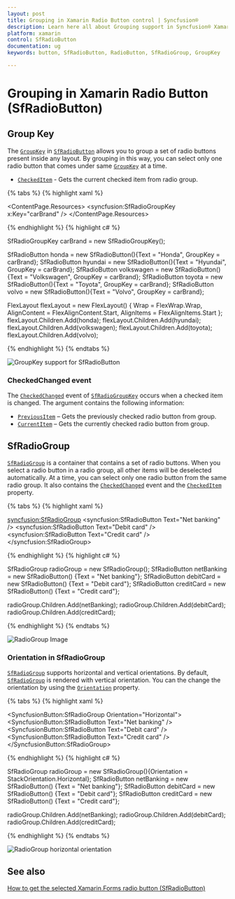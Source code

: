 ```yaml
---
layout: post
title: Grouping in Xamarin Radio Button control | Syncfusion®
description: Learn here all about Grouping support in Syncfusion® Xamarin Radio Button (SfRadioButton) control and more.
platform: xamarin
control: SfRadioButton
documentation: ug 
keywords: button, SfRadioButton, RadioButton, SfRadioGroup, GroupKey

---
```


# Grouping in Xamarin Radio Button (SfRadioButton)

## Group Key

The [`GroupKey`](https://help.syncfusion.com/cr/xamarin/Syncfusion.XForms.Buttons.SfRadioButton.html#Syncfusion_XForms_Buttons_SfRadioButton_GroupKey) in [`SfRadioButton`](https://help.syncfusion.com/cr/xamarin/Syncfusion.XForms.Buttons.SfRadioButton.html) allows you to group a set of radio buttons present inside any layout. By grouping in this way, you can select only one radio button that comes under same [`GroupKey`](https://help.syncfusion.com/cr/xamarin/Syncfusion.XForms.Buttons.SfRadioButton.html#Syncfusion_XForms_Buttons_SfRadioButton_GroupKey) at a time.

* [`CheckedItem`](https://help.syncfusion.com/cr/xamarin/Syncfusion.XForms.Buttons.SfRadioGroupKey.html#Syncfusion_XForms_Buttons_SfRadioGroupKey_CheckedItem) - Gets the current checked item from radio group.

{% tabs %}
{% highlight xaml %}

<ContentPage.Resources>
    <syncfusion:SfRadioGroupKey x:Key="carBrand" />
</ContentPage.Resources>

<FlexLayout Wrap="Wrap" AlignItems="Start" AlignContent="Start">
    <syncfusion:SfRadioButton Text="Honda" GroupKey="{StaticResource carBrand}"/>
    <syncfusion:SfRadioButton Text="Hyundai" GroupKey="{StaticResource carBrand}"/>
    <syncfusion:SfRadioButton Text="Volkswagen" GroupKey="{StaticResource carBrand}"/>
    <syncfusion:SfRadioButton Text="Toyota" GroupKey="{StaticResource carBrand}"/>
    <syncfusion:SfRadioButton Text="Volvo" GroupKey="{StaticResource carBrand}"/>
</FlexLayout>

{% endhighlight %}
{% highlight c# %}

SfRadioGroupKey carBrand = new SfRadioGroupKey();

SfRadioButton honda = new SfRadioButton(){Text = "Honda", GroupKey = carBrand};
SfRadioButton hyundai = new SfRadioButton(){Text = "Hyundai", GroupKey = carBrand};
SfRadioButton volkswagen = new SfRadioButton(){Text = "Volkswagen", GroupKey = carBrand};
SfRadioButton toyota = new SfRadioButton(){Text = "Toyota", GroupKey = carBrand};
SfRadioButton volvo = new SfRadioButton(){Text = "Volvo", GroupKey = carBrand};

FlexLayout flexLayout = new FlexLayout()
{
    Wrap = FlexWrap.Wrap,
    AlignContent = FlexAlignContent.Start,
    AlignItems = FlexAlignItems.Start
};
flexLayout.Children.Add(honda);
flexLayout.Children.Add(hyundai);
flexLayout.Children.Add(volkswagen);
flexLayout.Children.Add(toyota);
flexLayout.Children.Add(volvo);

{% endhighlight %}
{% endtabs %}

![GroupKey support for SfRadioButton](Images/GroupKey.png)

### CheckedChanged event

The [`CheckedChanged`](https://help.syncfusion.com/cr/xamarin/Syncfusion.XForms.Buttons.SfRadioGroupKey.html#Syncfusion_XForms_Buttons_SfRadioGroupKey_CheckedChanged) event of [`SfRadioGroupKey`](https://help.syncfusion.com/cr/xamarin/Syncfusion.XForms.Buttons.SfRadioGroupKey.html) occurs when a checked item is changed. The argument contains the following information:

* [`PreviousItem`](https://help.syncfusion.com/cr/xamarin/Syncfusion.XForms.Buttons.CheckedChangedEventArgs.html#Syncfusion_XForms_Buttons_CheckedChangedEventArgs_PreviousItem) – Gets the previously checked radio button from group.
* [`CurrentItem`](https://help.syncfusion.com/cr/xamarin/Syncfusion.XForms.Buttons.CheckedChangedEventArgs.html#Syncfusion_XForms_Buttons_CheckedChangedEventArgs_CurrentItem) – Gets the currently checked radio button from group.

## SfRadioGroup

[`SfRadioGroup`](https://help.syncfusion.com/cr/xamarin/Syncfusion.XForms.Buttons.SfRadioGroup.html) is a container that contains a set of radio buttons. When you select a radio button in a radio group, all other items will be deselected automatically. At a time, you can select only one radio button from the same radio group. It also contains the [`CheckedChanged`](https://help.syncfusion.com/cr/xamarin/Syncfusion.XForms.Buttons.SfRadioGroup.html#Syncfusion_XForms_Buttons_SfRadioGroup_CheckedChanged) event and the [`CheckedItem`](https://help.syncfusion.com/cr/xamarin/Syncfusion.XForms.Buttons.SfRadioGroup.html#Syncfusion_XForms_Buttons_SfRadioGroup_CheckedItem) property.

{% tabs %}
{% highlight xaml %}

<syncfusion:SfRadioGroup>
    <syncfusion:SfRadioButton Text="Net banking" />
    <syncfusion:SfRadioButton Text="Debit card" />
    <syncfusion:SfRadioButton Text="Credit card" />
</syncfusion:SfRadioGroup>

{% endhighlight %}
{% highlight c# %}

SfRadioGroup radioGroup = new SfRadioGroup();
SfRadioButton netBanking = new SfRadioButton() {Text = "Net banking"};
SfRadioButton debitCard = new SfRadioButton() {Text = "Debit card"};
SfRadioButton creditCard = new SfRadioButton() {Text = "Credit card"};

radioGroup.Children.Add(netBanking);
radioGroup.Children.Add(debitCard);
radioGroup.Children.Add(creditCard);

{% endhighlight %}
{% endtabs %}

![RadioGroup Image](Images/RadioGroup.png)

### Orientation in SfRadioGroup

[`SfRadioGroup`](https://help.syncfusion.com/cr/xamarin/Syncfusion.XForms.Buttons.SfRadioGroup.html) supports horizontal and vertical orientations. By default, [`SfRadioGroup`](https://help.syncfusion.com/cr/xamarin/Syncfusion.XForms.Buttons.SfRadioGroup.html) is rendered with vertical orientation. You can the change the orientation by using the [`Orientation`](https://help.syncfusion.com/cr/xamarin/Syncfusion.XForms.Buttons.SwitchOrientation.html) property.

{% tabs %}
{% highlight xaml %}

<SyncfusionButton:SfRadioGroup Orientation="Horizontal">
    <SyncfusionButton:SfRadioButton Text="Net banking" />
    <SyncfusionButton:SfRadioButton Text="Debit card" />
    <SyncfusionButton:SfRadioButton Text="Credit card" />
</SyncfusionButton:SfRadioGroup>

{% endhighlight %}
{% highlight c# %}

SfRadioGroup radioGroup = new SfRadioGroup(){Orientation = StackOrientation.Horizontal};
SfRadioButton netBanking = new SfRadioButton() {Text = "Net banking"};
SfRadioButton debitCard = new SfRadioButton() {Text = "Debit card"};
SfRadioButton creditCard = new SfRadioButton() {Text = "Credit card"};

radioGroup.Children.Add(netBanking);
radioGroup.Children.Add(debitCard);
radioGroup.Children.Add(creditCard);

{% endhighlight %}
{% endtabs %}

![RadioGroup horizontal orientation](Images/Orientation.png)

## See also

[How to get the selected Xamarin.Forms radio button (SfRadioButton)](https://support.syncfusion.com/kb/article/9506/how-to-get-the-selected-xamarin-forms-radiobutton)

